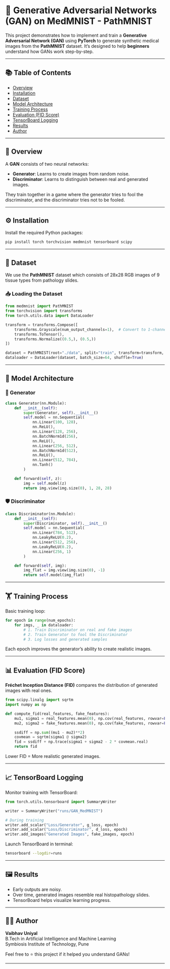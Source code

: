 # 🧬 Generative Adversarial Networks (GAN) on MedMNIST - PathMNIST

This project demonstrates how to implement and train a **Generative Adversarial Network (GAN)** using **PyTorch** to generate synthetic medical images from the **PathMNIST** dataset. It’s designed to help **beginners** understand how GANs work step-by-step.

---

## 📚 Table of Contents

- [Overview](#-overview)
- [Installation](#-installation)
- [Dataset](#-dataset)
- [Model Architecture](#-model-architecture)
- [Training Process](#-training-process)
- [Evaluation (FID Score)](#-evaluation-fid-score)
- [TensorBoard Logging](#-tensorboard-logging)
- [Results](#-results)
- [Author](#-author)

---

## 📌 Overview

A **GAN** consists of two neural networks:
- **Generator**: Learns to create images from random noise.
- **Discriminator**: Learns to distinguish between real and generated images.

They train together in a game where the generator tries to fool the discriminator, and the discriminator tries not to be fooled.

---

## ⚙️ Installation

Install the required Python packages:

```bash
pip install torch torchvision medmnist tensorboard scipy
```

---

## 🧬 Dataset

We use the **PathMNIST** dataset which consists of 28x28 RGB images of 9 tissue types from pathology slides.

### 📥 Loading the Dataset

```python
from medmnist import PathMNIST
from torchvision import transforms
from torch.utils.data import DataLoader

transform = transforms.Compose([
    transforms.Grayscale(num_output_channels=1),  # Convert to 1-channel grayscale
    transforms.ToTensor(),
    transforms.Normalize((0.5,), (0.5,))
])

dataset = PathMNIST(root="./data", split="train", transform=transform, download=True)
dataloader = DataLoader(dataset, batch_size=64, shuffle=True)
```

---

## 🧠 Model Architecture

### 🧪 Generator

```python
class Generator(nn.Module):
    def __init__(self):
        super(Generator, self).__init__()
        self.model = nn.Sequential(
            nn.Linear(100, 128),
            nn.ReLU(),
            nn.Linear(128, 256),
            nn.BatchNorm1d(256),
            nn.ReLU(),
            nn.Linear(256, 512),
            nn.BatchNorm1d(512),
            nn.ReLU(),
            nn.Linear(512, 784),
            nn.Tanh()
        )

    def forward(self, z):
        img = self.model(z)
        return img.view(img.size(0), 1, 28, 28)
```

### 🛡️ Discriminator

```python
class Discriminator(nn.Module):
    def __init__(self):
        super(Discriminator, self).__init__()
        self.model = nn.Sequential(
            nn.Linear(784, 512),
            nn.LeakyReLU(0.2),
            nn.Linear(512, 256),
            nn.LeakyReLU(0.2),
            nn.Linear(256, 1)
        )

    def forward(self, img):
        img_flat = img.view(img.size(0), -1)
        return self.model(img_flat)
```

---

## 🏋️ Training Process

Basic training loop:

```python
for epoch in range(num_epochs):
    for imgs, _ in dataloader:
        # 1. Train Discriminator on real and fake images
        # 2. Train Generator to fool the Discriminator
        # 3. Log losses and generated samples
```

Each epoch improves the generator’s ability to create realistic images.

---

## 📊 Evaluation (FID Score)

**Fréchet Inception Distance (FID)** compares the distribution of generated images with real ones.

```python
from scipy.linalg import sqrtm
import numpy as np

def compute_fid(real_features, fake_features):
    mu1, sigma1 = real_features.mean(0), np.cov(real_features, rowvar=False)
    mu2, sigma2 = fake_features.mean(0), np.cov(fake_features, rowvar=False)

    ssdiff = np.sum((mu1 - mu2)**2)
    covmean = sqrtm(sigma1 @ sigma2)
    fid = ssdiff + np.trace(sigma1 + sigma2 - 2 * covmean.real)
    return fid
```

Lower FID = More realistic generated images.

---

## 📈 TensorBoard Logging

Monitor training with TensorBoard:

```python
from torch.utils.tensorboard import SummaryWriter

writer = SummaryWriter("runs/GAN_MedMNIST")

# During training
writer.add_scalar("Loss/Generator", g_loss, epoch)
writer.add_scalar("Loss/Discriminator", d_loss, epoch)
writer.add_images("Generated Images", fake_images, epoch)
```

Launch TensorBoard in terminal:

```bash
tensorboard --logdir=runs
```

---

## 🖼️ Results

- Early outputs are noisy.
- Over time, generated images resemble real histopathology slides.
- TensorBoard helps visualize learning progress.

---

## 👨‍💻 Author

**Vaibhav Uniyal**  
B.Tech in Artificial Intelligence and Machine Learning  
Symbiosis Institute of Technology, Pune  

Feel free to ⭐ this project if it helped you understand GANs!

---
